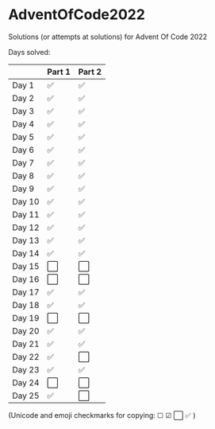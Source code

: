 # AdventOfCode2022
Solutions (or attempts at solutions) for Advent Of Code 2022


Days solved:

|      |Part 1|Part 2|
|------|-|-|
|Day  1|:white_check_mark:|:white_check_mark:|
|Day  2|:white_check_mark:|:white_check_mark:|
|Day  3|:white_check_mark:|:white_check_mark:|
|Day  4|:white_check_mark:|:white_check_mark:|
|Day  5|:white_check_mark:|:white_check_mark:|
|Day  6|:white_check_mark:|:white_check_mark:|
|Day  7|:white_check_mark:|:white_check_mark:|
|Day  8|:white_check_mark:|:white_check_mark:|
|Day  9|:white_check_mark:|:white_check_mark:|
|Day 10|:white_check_mark:|:white_check_mark:|
|Day 11|:white_check_mark:|:white_check_mark:|
|Day 12|:white_check_mark:|:white_check_mark:|
|Day 13|:white_check_mark:|:white_check_mark:|
|Day 14|:white_check_mark:|:white_check_mark:|
|Day 15|:white_large_square:|:white_large_square:|
|Day 16|:white_large_square:|:white_large_square:|
|Day 17|:white_check_mark:|:white_check_mark:|
|Day 18|:white_check_mark:|:white_check_mark:|
|Day 19|:white_large_square:|:white_large_square:|
|Day 20|:white_check_mark:|:white_check_mark:|
|Day 21|:white_check_mark:|:white_check_mark:|
|Day 22|:white_check_mark:|:white_large_square:|
|Day 23|:white_check_mark:|:white_check_mark:|
|Day 24|:white_large_square:|:white_large_square:|
|Day 25|:white_check_mark:|:white_large_square:|


(Unicode and emoji checkmarks for copying: &#9744; &#9745; :white_large_square: :white_check_mark: )
